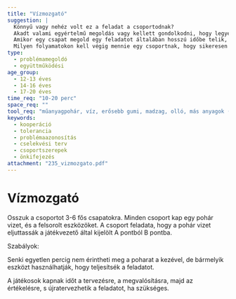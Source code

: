 ```yaml
---
title: "Vízmozgató"
suggestion: | 
  Könnyű vagy nehéz volt ez a feladat a csoportodnak?
  Akadt valami egyértelmű megoldás vagy kellett gondolkodni, hogy legyen?
  Amikor egy csapat megold egy feladatot általában hosszú időbe telik, vagy ez gyors folyamat?
  Milyen folyamatokon kell végig mennie egy csoportnak, hogy sikeresen teljesítsen egy feladatot?
type:
  - problémamegoldó
  - együttműködési
age_group:
  - 12-13 éves
  - 14-16 éves
  - 17-20 éves
time_req: "10-20 perc"
space_req: ""
tool_req: "műanyagpohár, víz, erősebb gumi, madzag, olló, más anyagok (papír, ragasztószalag stb.)"
keywords: 
  - kooperáció
  - tolerancia
  - problémaazonosítás
  - cselekvési terv
  - csoportszerepek
  - önkifejezés
attachment: "235_vizmozgato.pdf"
---
```


# Vízmozgató

Osszuk a csoportot 3-6 fős csapatokra. Minden csoport kap egy pohár vizet, és a felsorolt eszközöket. A csoport feladata, hogy a pohár vizet eljuttassák a játékvezető által kijelölt A pontból B pontba.

Szabályok:

Senki egyetlen percig nem érintheti meg a poharat a kezével, de bármelyik eszközt használhatják, hogy teljesítsék a feladatot.

A játékosok kapnak időt a tervezésre, a megvalósításra, majd az értékelésre, s újratervezhetik a feladatot, ha szükséges.
  
  
